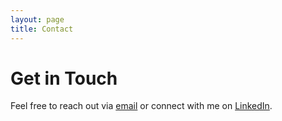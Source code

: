 ```yaml
---
layout: page
title: Contact
---
```


# Get in Touch

Feel free to reach out via [email](mailto:your.email@example.com) or connect with me on [LinkedIn](https://linkedin.com/in/your-linkedin-profile).
